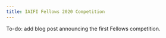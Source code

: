 ```yaml
---
title: IAIFI Fellows 2020 Competition
---
```


To-do: add blog post announcing the first Fellows competition.
